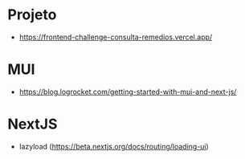 # Projeto

- https://frontend-challenge-consulta-remedios.vercel.app/

# MUI

- https://blog.logrocket.com/getting-started-with-mui-and-next-js/

# NextJS

- lazyload (https://beta.nextjs.org/docs/routing/loading-ui)
